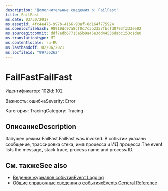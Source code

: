 ```yaml
---
description: 'Дополнительные сведения о: FailFast'
title: FailFast
ms.date: 03/30/2017
ms.assetid: 4fc4e476-997b-4166-90af-8d164f775924
ms.openlocfilehash: 98910dc97a8cf0c7c3b2357fbcfd0793f233ee02
ms.sourcegitcommit: ddf7edb67715a5b9a45e3dd44536dabc153c1de0
ms.translationtype: MT
ms.contentlocale: ru-RU
ms.lasthandoff: 02/06/2021
ms.locfileid: "99736262"
---
```

# <a name="failfast"></a><span data-ttu-id="a9202-103">FailFast</span><span class="sxs-lookup"><span data-stu-id="a9202-103">FailFast</span></span>

<span data-ttu-id="a9202-104">Идентификатор: 102</span><span class="sxs-lookup"><span data-stu-id="a9202-104">Id: 102</span></span>  
  
 <span data-ttu-id="a9202-105">Важность: ошибка</span><span class="sxs-lookup"><span data-stu-id="a9202-105">Severity: Error</span></span>  
  
 <span data-ttu-id="a9202-106">Категория: Tracing</span><span class="sxs-lookup"><span data-stu-id="a9202-106">Category: Tracing</span></span>  
  
## <a name="description"></a><span data-ttu-id="a9202-107">Описание</span><span class="sxs-lookup"><span data-stu-id="a9202-107">Description</span></span>  

 <span data-ttu-id="a9202-108">Запущен режим FailFast.</span><span class="sxs-lookup"><span data-stu-id="a9202-108">FailFast was invoked.</span></span> <span data-ttu-id="a9202-109">В событии указаны сообщение, трассировка стека, имя процесса и ИД процесса.</span><span class="sxs-lookup"><span data-stu-id="a9202-109">The event lists the message, stack trace, process name and process ID.</span></span>  
  
## <a name="see-also"></a><span data-ttu-id="a9202-110">См. также</span><span class="sxs-lookup"><span data-stu-id="a9202-110">See also</span></span>

- [<span data-ttu-id="a9202-111">Ведение журналов событий</span><span class="sxs-lookup"><span data-stu-id="a9202-111">Event Logging</span></span>](index.md)
- [<span data-ttu-id="a9202-112">Общие справочные сведения о событиях</span><span class="sxs-lookup"><span data-stu-id="a9202-112">Events General Reference</span></span>](events-general-reference.md)
